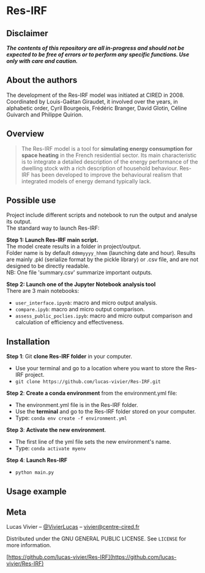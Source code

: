 # Res-IRF
## Disclaimer
**_The contents of this repository are all in-progress and should not be expected to be free of errors or to perform any specific functions. Use only with care and caution._**

## About the authors
The development of the Res-IRF model was initiated at CIRED in 2008. Coordinated by Louis-Gaëtan Giraudet, it involved over the years, in alphabetic order, Cyril Bourgeois, Frédéric Branger, David Glotin, Céline Guivarch and Philippe Quirion.

## Overview
> The Res-IRF model is a tool for **simulating energy consumption for space heating** in the French residential sector.  Its main characteristic is to integrate a detailed description of the energy performance of the dwelling stock with a rich description of household behaviour. Res-IRF has been developed to improve the behavioural realism that integrated models of energy demand typically lack.

## Possible use
Project include different scripts and notebook to run the output and analyse its output.  
The standard way to launch Res-IRF:  

**Step 1: Launch Res-IRF main script.**  
The model create results in a folder in project/output.  
Folder name is by default `ddmmyyyy_hhmm` (launching date and hour).
Results are mainly .pkl (serialize format by the pickle library) or .csv file, and are not designed to be directly readable.  
NB: One file 'summary.csv' summarize important outputs.

**Step 2: Launch one of the Jupyter Notebook analysis tool**  
There are 3 main notebooks:
- `user_interface.ipynb`: macro and micro output analysis.
- `compare.ipyb`: macro and micro output comparison.
- `assess_public_poclies.ipyb`: macro and micro output comparison and calculation of efficiency and effectiveness. 


## Installation
**Step 1**: Git **clone Res-IRF folder** in your computer.
   - Use your terminal and go to a location where you want to store the Res-IRF project.
   - `git clone https://github.com/lucas-vivier/Res-IRF.git`

**Step 2**: **Create a conda environment** from the environment.yml file:
   - The environment.yml file is in the Res-IRF folder.
   - Use the **terminal** and go to the Res-IRF folder stored on your computer.
   - Type: `conda env create -f environment.yml`

**Step 3**: **Activate the new environment**.
   - The first line of the yml file sets the new environment's name.
   - Type: `conda activate myenv`

**Step 4**: **Launch Res-IRF**
   - `python main.py`

## Usage example

## Meta

Lucas Vivier – [@VivierLucas](https://twitter.com/VivierLucas) – vivier@centre-cired.fr

Distributed under the GNU GENERAL PUBLIC LICENSE. See ``LICENSE`` for more information.

[https://github.com/lucas-vivier/Res-IRF](https://github.com/lucas-vivier/Res-IRF)